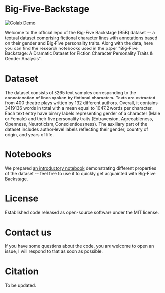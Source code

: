# Big-Five-Backstage

[colab-demo-image]: https://camo.githubusercontent.com/84f0493939e0c4de4e6dbe113251b4bfb5353e57134ffd9fcab6b8714514d4d1/68747470733a2f2f636f6c61622e72657365617263682e676f6f676c652e636f6d2f6173736574732f636f6c61622d62616467652e737667
[colab-demo-url]: https://colab.research.google.com/drive/1FmvHduvANWCviaA6kLQsnfmbb7nzXHIO?usp=sharing

[![Colab Demo][colab-demo-image]][colab-demo-url]

Welcome to the official repo of the Big-Five Backstage (B5B) dataset -- a textual dataset comprising fictional character lines with annotations based on their gender and Big-Five personality traits. 
Along with the data, here you can find the research notebooks used in the paper "Big-Five Backstage: A Dramatic Dataset for Fiction Character Personality Traits & Gender Analysis".

# Dataset

The dataset consists of 3265 text samples corresponding to the concatenation of lines spoken by fictional characters. Texts are extracted from 400 theatre plays written by 132 different authors. Overall, it contains 3419136 words in total with a mean equal to 1047.2 words per character. Each text entry have binary labels representing gender of a character (Male or Female) and their five personality traits (Extraversion, Agreeableness, Openness, Neuroticism, Conscientiousness). The auxiliary part of the dataset includes author-level labels reflecting their gender, country of origin, and years of life.

# Notebooks

We prepared [an introductory notebook](https://colab.research.google.com/drive/1FmvHduvANWCviaA6kLQsnfmbb7nzXHIO?usp=sharing) demonstrating different properties of the dataset -- feel free to use it to quickly get acquainted with Big-Five Backstage.

# License

Established code released as open-source software under the MIT license.

# Contact us

If you have some questions about the code, you are welcome to open an issue, I will respond to that as soon as possible.

# Citation

To be updated.

```
```
